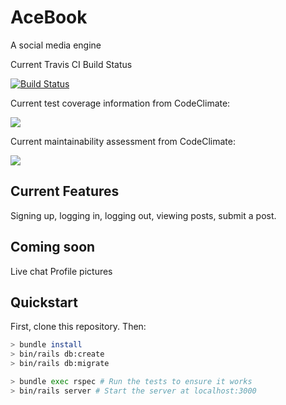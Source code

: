 # AceBook
A social media engine

Current Travis CI Build Status

[![Build Status](https://travis-ci.org/SamNiechcial/acebook-jspesh.svg?branch=master)](https://travis-ci.org/SamNiechcial/acebook-jspesh)

Current test coverage information from CodeClimate:

<a href="https://codeclimate.com/github/SamNiechcial/acebook-jspesh/test_coverage"><img src="https://api.codeclimate.com/v1/badges/412d87af8cabda3d63f9/test_coverage" /></a>

Current maintainability assessment from CodeClimate:

<a href="https://codeclimate.com/github/SamNiechcial/acebook-jspesh/maintainability"><img src="https://api.codeclimate.com/v1/badges/412d87af8cabda3d63f9/maintainability" /></a>

## Current Features
Signing up, logging in, logging out, viewing posts, submit a post.


## Coming soon
Live chat
Profile pictures





## Quickstart

First, clone this repository. Then:

```bash
> bundle install
> bin/rails db:create
> bin/rails db:migrate

> bundle exec rspec # Run the tests to ensure it works
> bin/rails server # Start the server at localhost:3000
```
